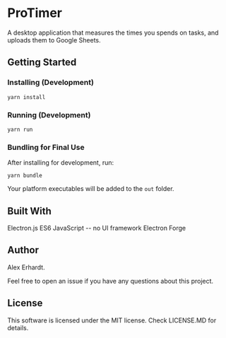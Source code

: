 # ProTimer
A desktop application that measures the times you spends on tasks, and 
uploads them to Google Sheets.

## Getting Started

### Installing (Development)

`yarn install`

### Running (Development)

`yarn run`

### Bundling for Final Use

After installing for development, run:

`yarn bundle`

Your platform executables will be added to the `out` folder.


## Built With

Electron.js
ES6 JavaScript -- no UI framework
Electron Forge

## Author

Alex Erhardt.

Feel free to open an issue if you have any questions about this project.

## License

This software is licensed under the MIT license. Check LICENSE.MD for details.
